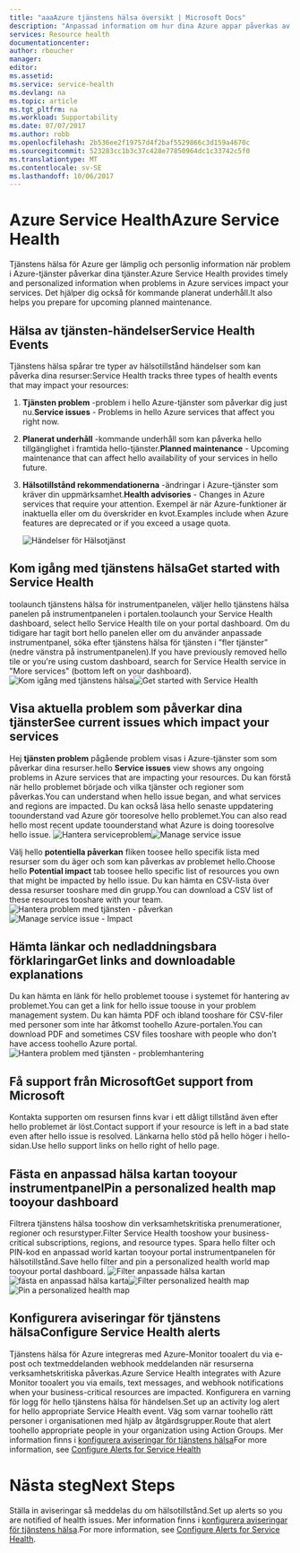 ```yaml
---
title: "aaaAzure tjänstens hälsa översikt | Microsoft Docs"
description: "Anpassad information om hur dina Azure appar påverkas av problem med aktuella och framtida Azure-tjänsten och underhåll."
services: Resource health
documentationcenter: 
author: rboucher
manager: 
editor: 
ms.assetid: 
ms.service: service-health
ms.devlang: na
ms.topic: article
ms.tgt_pltfrm: na
ms.workload: Supportability
ms.date: 07/07/2017
ms.author: robb
ms.openlocfilehash: 2b536ee2f19757d4f2baf5529866c3d159a4670c
ms.sourcegitcommit: 523283cc1b3c37c428e77850964dc1c33742c5f0
ms.translationtype: MT
ms.contentlocale: sv-SE
ms.lasthandoff: 10/06/2017
---
```

# <a name="azure-service-health"></a><span data-ttu-id="6b6e1-103">Azure Service Health</span><span class="sxs-lookup"><span data-stu-id="6b6e1-103">Azure Service Health</span></span>
<span data-ttu-id="6b6e1-104">Tjänstens hälsa för Azure ger lämplig och personlig information när problem i Azure-tjänster påverkar dina tjänster.</span><span class="sxs-lookup"><span data-stu-id="6b6e1-104">Azure Service Health provides timely and personalized information when problems in Azure services impact your services.</span></span>  <span data-ttu-id="6b6e1-105">Det hjälper dig också för kommande planerat underhåll.</span><span class="sxs-lookup"><span data-stu-id="6b6e1-105">It also helps you prepare for upcoming planned maintenance.</span></span>

## <a name="service-health-events"></a><span data-ttu-id="6b6e1-106">Hälsa av tjänsten-händelser</span><span class="sxs-lookup"><span data-stu-id="6b6e1-106">Service Health Events</span></span>
<span data-ttu-id="6b6e1-107">Tjänstens hälsa spårar tre typer av hälsotillstånd händelser som kan påverka dina resurser:</span><span class="sxs-lookup"><span data-stu-id="6b6e1-107">Service Health tracks three types of health events that may impact your resources:</span></span>
1. <span data-ttu-id="6b6e1-108">**Tjänsten problem** -problem i hello Azure-tjänster som påverkar dig just nu.</span><span class="sxs-lookup"><span data-stu-id="6b6e1-108">**Service issues** - Problems in hello Azure services that affect you right now.</span></span> 
2. <span data-ttu-id="6b6e1-109">**Planerat underhåll** -kommande underhåll som kan påverka hello tillgänglighet i framtida hello-tjänster.</span><span class="sxs-lookup"><span data-stu-id="6b6e1-109">**Planned maintenance** - Upcoming maintenance that can affect hello availability of your services in hello future.</span></span>  
3. <span data-ttu-id="6b6e1-110">**Hälsotillstånd rekommendationerna** -ändringar i Azure-tjänster som kräver din uppmärksamhet.</span><span class="sxs-lookup"><span data-stu-id="6b6e1-110">**Health advisories** - Changes in Azure services that require your attention.</span></span> <span data-ttu-id="6b6e1-111">Exempel är när Azure-funktioner är inaktuella eller om du överskrider en kvot.</span><span class="sxs-lookup"><span data-stu-id="6b6e1-111">Examples include when Azure features are deprecated or if you exceed a usage quota.</span></span>

    ![Händelser för Hälsotjänst](./media/service-health-overview/azure-service-health-overview-7.png)

## <a name="get-started-with-service-health"></a><span data-ttu-id="6b6e1-113">Kom igång med tjänstens hälsa</span><span class="sxs-lookup"><span data-stu-id="6b6e1-113">Get started with Service Health</span></span>
<span data-ttu-id="6b6e1-114">toolaunch tjänstens hälsa för instrumentpanelen, väljer hello tjänstens hälsa panelen på instrumentpanelen i portalen.</span><span class="sxs-lookup"><span data-stu-id="6b6e1-114">toolaunch your Service Health dashboard, select hello Service Health tile on your portal dashboard.</span></span> <span data-ttu-id="6b6e1-115">Om du tidigare har tagit bort hello panelen eller om du använder anpassade instrumentpanel, söka efter tjänstens hälsa för tjänsten i ”fler tjänster” (nedre vänstra på instrumentpanelen).</span><span class="sxs-lookup"><span data-stu-id="6b6e1-115">If you have previously removed hello tile or you're using custom dashboard, search for Service Health service in "More services" (bottom left on your dashboard).</span></span>
<span data-ttu-id="6b6e1-116">![Kom igång med tjänstens hälsa](./media/service-health-overview/azure-service-health-overview-1.png)</span><span class="sxs-lookup"><span data-stu-id="6b6e1-116">![Get started with Service Health](./media/service-health-overview/azure-service-health-overview-1.png)</span></span>

## <a name="see-current-issues-which-impact-your-services"></a><span data-ttu-id="6b6e1-117">Visa aktuella problem som påverkar dina tjänster</span><span class="sxs-lookup"><span data-stu-id="6b6e1-117">See current issues which impact your services</span></span>
<span data-ttu-id="6b6e1-118">Hej **tjänsten problem** pågående problem visas i Azure-tjänster som som påverkar dina resurser.</span><span class="sxs-lookup"><span data-stu-id="6b6e1-118">hello **Service issues** view shows any ongoing problems in Azure services that are impacting your resources.</span></span> <span data-ttu-id="6b6e1-119">Du kan förstå när hello problemet började och vilka tjänster och regioner som påverkas.</span><span class="sxs-lookup"><span data-stu-id="6b6e1-119">You can understand when hello issue began, and what services and regions are impacted.</span></span> <span data-ttu-id="6b6e1-120">Du kan också läsa hello senaste uppdatering toounderstand vad Azure gör tooresolve hello problemet.</span><span class="sxs-lookup"><span data-stu-id="6b6e1-120">You can also read hello most recent update toounderstand what Azure is doing tooresolve hello issue.</span></span> 
<span data-ttu-id="6b6e1-121">![Hantera serviceproblem](./media/service-health-overview/azure-service-health-overview-2.png)</span><span class="sxs-lookup"><span data-stu-id="6b6e1-121">![Manage service issue](./media/service-health-overview/azure-service-health-overview-2.png)</span></span>

<span data-ttu-id="6b6e1-122">Välj hello **potentiella påverkan** fliken toosee hello specifik lista med resurser som du äger och som kan påverkas av problemet hello.</span><span class="sxs-lookup"><span data-stu-id="6b6e1-122">Choose hello **Potential impact** tab toosee hello specific list of resources you own that might be impacted by hello issue.</span></span> <span data-ttu-id="6b6e1-123">Du kan hämta en CSV-lista över dessa resurser tooshare med din grupp.</span><span class="sxs-lookup"><span data-stu-id="6b6e1-123">You can  download a CSV list of these resources tooshare with your team.</span></span>
<span data-ttu-id="6b6e1-124">![Hantera problem med tjänsten - påverkan](./media/service-health-overview/azure-service-health-overview-4.png)</span><span class="sxs-lookup"><span data-stu-id="6b6e1-124">![Manage service issue - Impact](./media/service-health-overview/azure-service-health-overview-4.png)</span></span>

## <a name="get-links-and-downloadable-explanations"></a><span data-ttu-id="6b6e1-125">Hämta länkar och nedladdningsbara förklaringar</span><span class="sxs-lookup"><span data-stu-id="6b6e1-125">Get links and downloadable explanations</span></span> 
<span data-ttu-id="6b6e1-126">Du kan hämta en länk för hello problemet toouse i systemet för hantering av problemet.</span><span class="sxs-lookup"><span data-stu-id="6b6e1-126">You can get a link for hello issue toouse in your problem management system.</span></span> <span data-ttu-id="6b6e1-127">Du kan hämta PDF och ibland tooshare för CSV-filer med personer som inte har åtkomst toohello Azure-portalen.</span><span class="sxs-lookup"><span data-stu-id="6b6e1-127">You can download PDF and sometimes CSV files tooshare with people who don’t have access toohello Azure portal.</span></span>   
![Hantera problem med tjänsten - problemhantering](./media/service-health-overview/azure-service-health-overview-3.png)

## <a name="get-support-from-microsoft"></a><span data-ttu-id="6b6e1-129">Få support från Microsoft</span><span class="sxs-lookup"><span data-stu-id="6b6e1-129">Get support from Microsoft</span></span>
<span data-ttu-id="6b6e1-130">Kontakta supporten om resursen finns kvar i ett dåligt tillstånd även efter hello problemet är löst.</span><span class="sxs-lookup"><span data-stu-id="6b6e1-130">Contact support if your resource is left in a bad state even after hello issue is resolved.</span></span>  <span data-ttu-id="6b6e1-131">Länkarna hello stöd på hello höger i hello-sidan.</span><span class="sxs-lookup"><span data-stu-id="6b6e1-131">Use hello support links on hello right of hello page.</span></span>  

## <a name="pin-a-personalized-health-map-tooyour-dashboard"></a><span data-ttu-id="6b6e1-132">Fästa en anpassad hälsa kartan tooyour instrumentpanel</span><span class="sxs-lookup"><span data-stu-id="6b6e1-132">Pin a personalized health map tooyour dashboard</span></span>
<span data-ttu-id="6b6e1-133">Filtrera tjänstens hälsa tooshow din verksamhetskritiska prenumerationer, regioner och resurstyper.</span><span class="sxs-lookup"><span data-stu-id="6b6e1-133">Filter Service Health tooshow your business-critical subscriptions, regions, and resource types.</span></span> <span data-ttu-id="6b6e1-134">Spara hello filter och PIN-kod en anpassad world kartan tooyour portal instrumentpanelen för hälsotillstånd.</span><span class="sxs-lookup"><span data-stu-id="6b6e1-134">Save hello filter and pin a personalized health world map tooyour portal dashboard.</span></span> 
<span data-ttu-id="6b6e1-135">![Filter anpassade hälsa kartan](./media/service-health-overview/azure-service-health-overview-6a.png)
![fästa en anpassad hälsa karta](./media/service-health-overview/azure-service-health-overview-6b.png)</span><span class="sxs-lookup"><span data-stu-id="6b6e1-135">![Filter personalized health map](./media/service-health-overview/azure-service-health-overview-6a.png)
![Pin a personalized health map](./media/service-health-overview/azure-service-health-overview-6b.png)</span></span>

## <a name="configure-service-health-alerts"></a><span data-ttu-id="6b6e1-136">Konfigurera aviseringar för tjänstens hälsa</span><span class="sxs-lookup"><span data-stu-id="6b6e1-136">Configure Service Health alerts</span></span>
<span data-ttu-id="6b6e1-137">Tjänstens hälsa för Azure integreras med Azure-Monitor tooalert du via e-post och textmeddelanden webhook meddelanden när resurserna verksamhetskritiska påverkas.</span><span class="sxs-lookup"><span data-stu-id="6b6e1-137">Azure Service Health integrates with Azure Monitor tooalert you via emails, text messages, and webhook notifications when your business-critical resources are impacted.</span></span> <span data-ttu-id="6b6e1-138">Konfigurera en varning för logg för hello tjänstens hälsa för händelsen.</span><span class="sxs-lookup"><span data-stu-id="6b6e1-138">Set up an activity log alert for hello appropriate Service Health event.</span></span> <span data-ttu-id="6b6e1-139">Väg som varnar toohello rätt personer i organisationen med hjälp av åtgärdsgrupper.</span><span class="sxs-lookup"><span data-stu-id="6b6e1-139">Route that alert toohello appropriate people in your organization using Action Groups.</span></span> <span data-ttu-id="6b6e1-140">Mer information finns i [konfigurera aviseringar för tjänstens hälsa](../monitoring-and-diagnostics/monitoring-activity-log-alerts-on-service-notifications.md)</span><span class="sxs-lookup"><span data-stu-id="6b6e1-140">For more information, see [Configure Alerts for Service Health](../monitoring-and-diagnostics/monitoring-activity-log-alerts-on-service-notifications.md)</span></span>

# <a name="next-steps"></a><span data-ttu-id="6b6e1-141">Nästa steg</span><span class="sxs-lookup"><span data-stu-id="6b6e1-141">Next Steps</span></span>
<span data-ttu-id="6b6e1-142">Ställa in aviseringar så meddelas du om hälsotillstånd.</span><span class="sxs-lookup"><span data-stu-id="6b6e1-142">Set up alerts so you are notified of health issues.</span></span> <span data-ttu-id="6b6e1-143">Mer information finns i [konfigurera aviseringar för tjänstens hälsa](../monitoring-and-diagnostics/monitoring-activity-log-alerts-on-service-notifications.md).</span><span class="sxs-lookup"><span data-stu-id="6b6e1-143">For more information, see [Configure Alerts for Service Health](../monitoring-and-diagnostics/monitoring-activity-log-alerts-on-service-notifications.md).</span></span> 